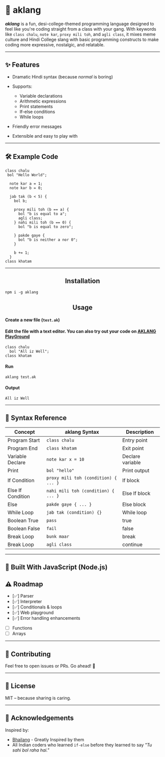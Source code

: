 # 🧠 aklang

***aklang*** is a fun, desi-college-themed programming language designed to feel like you're coding straight from a class with your gang. With keywords like `class chalu`, `note kar`, `proxy mili toh`, and `agli class`, it mixes meme culture and Hindi College slang with basic programming constructs to make coding more expressive, nostalgic, and relatable.

---

## ✨ Features

* Dramatic Hindi syntax (because *normal* is boring)
* Supports:

  * Variable declarations
  * Arithmetic expressions
  * Print statements
  * If-else conditions
  * While loops
* Friendly error messages
* Extensible and easy to play with

---

## 🛠 Example Code

```ak
class chalu
 bol "Hello World";
 
  note kar a = 1;
  note kar b = 0;

  jab tak (b < 5) {
    bol b;

    proxy mili toh (b == a) {
      bol "b is equal to a";
      agli class;
    } nahi mili toh (b == 0) {
      bol "b is equal to zero";
      
    } pakde gaye {
      bol "b is neither a nor 0";
    }

    b += 1;
  }
class khatam
```

---

<h2 align="center">Installation</h2>

```
npm i -g aklang
```

<h2 align="center">Usage</h2>

<h4 align="left">Create a new file (<code>test.ak</code>)</h4>


<h4 align="left">Edit the file with a text editor.
You can also try out your code on <a href="https://aklang.vercel.app/">AKLANG PlayGround</a></h4>

```
class chalu
  bol "All iz Well";
class khatam

```

<h4 align="left">Run</h4>

```
aklang test.ak
```

<h4 align="left">Output</h4>

```
All iz Well
```



---

## 🎯 Syntax Reference

| Concept       | aklang Syntax                   | Description      |
| ------------- | ------------------------------- | ---------------- |
| Program Start | `class chalu`                   | Entry point      |
| Program End   | `class khatam`                  | Exit point       |
| Variable Declare | `note kar x = 10`           | Declare variable |
| Print         | `bol "hello"`                | Print output     |
| If Condition  | `proxy mili toh (condition) { ... }` | If block         |
| Else If Condition  | `nahi mili toh (condition) { ... }` | Else If block         |
| Else          | `pakde gaye { ... }`              | Else block       |
| While Loop    | `jab tak (condition) {}`   | While loop       |
| Boolean True  | `pass`                          | true             |
| Boolean False | `fail`                        | false            |
| Break Loop    | `bunk maar`                     | break            |
| Break Loop    | `agli class`                     | continue            |

---

## 🧱 Built With JavaScript (Node.js)


## ⚠️ Roadmap

* [✅] Parser
* [✅] Interpreter
* [✅] Conditionals & loops
* [✅] Web playground
* [✅] Error handling enhancements
* [ ] Functions
* [ ] Arrays

---

## 🤝 Contributing

Feel free to open issues or PRs. Go ahead! 🎉


---

## 📜 License

MIT – because sharing is caring.

---

## 🙏 Acknowledgements

Inspired by:

* [Bhailang](https://github.com/DulLabs/bhai-lang) - Greatly Inspired by them 
* All Indian coders who learned `if-else` before they learned to say *"Tu sahi bol raha hai."*
